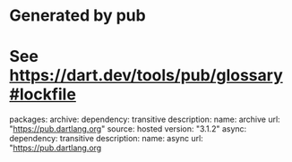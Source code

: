 # Generated by pub
# See https://dart.dev/tools/pub/glossary#lockfile
packages:
  archive:
    dependency: transitive
    description:
      name: archive
      url: "https://pub.dartlang.org"
    source: hosted
    version: "3.1.2"
  async:
    dependency: transitive
    description:
      name: async
      url: "https://pub.dartlang.org
